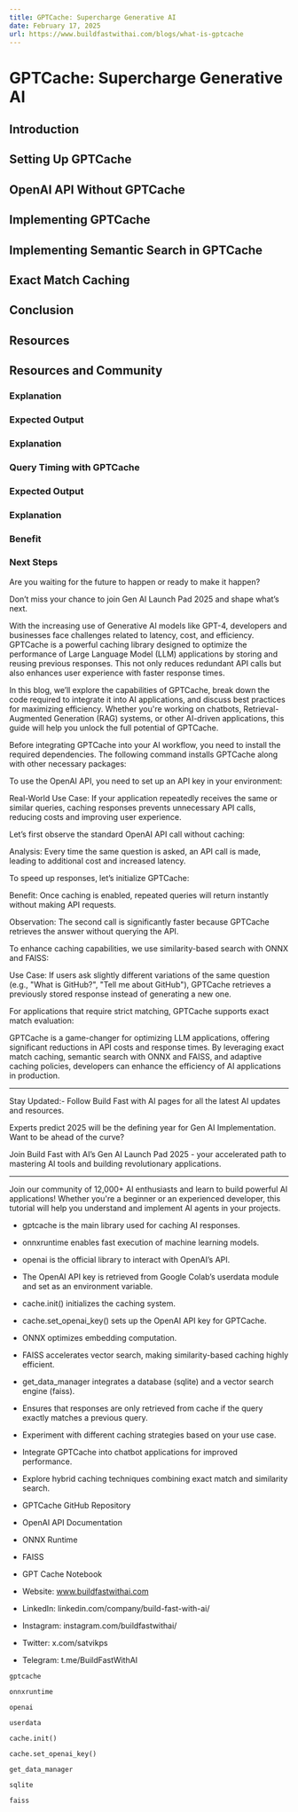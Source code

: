 ```yaml
---
title: GPTCache: Supercharge Generative AI
date: February 17, 2025
url: https://www.buildfastwithai.com/blogs/what-is-gptcache
---
```


# GPTCache: Supercharge Generative AI

## Introduction

## Setting Up GPTCache

## OpenAI API Without GPTCache

## Implementing GPTCache

## Implementing Semantic Search in GPTCache

## Exact Match Caching

## Conclusion

## Resources

## Resources and Community

### Explanation

### Expected Output

### Explanation

### Query Timing with GPTCache

### Expected Output

### Explanation

### Benefit

### Next Steps

Are you waiting for the future to happen or ready to make it happen?

Don’t miss your chance to join Gen AI Launch Pad 2025 and shape what’s next.

With the increasing use of Generative AI models like GPT-4, developers and businesses face challenges related to latency, cost, and efficiency. GPTCache is a powerful caching library designed to optimize the performance of Large Language Model (LLM) applications by storing and reusing previous responses. This not only reduces redundant API calls but also enhances user experience with faster response times.

In this blog, we’ll explore the capabilities of GPTCache, break down the code required to integrate it into AI applications, and discuss best practices for maximizing efficiency. Whether you're working on chatbots, Retrieval-Augmented Generation (RAG) systems, or other AI-driven applications, this guide will help you unlock the full potential of GPTCache.

Before integrating GPTCache into your AI workflow, you need to install the required dependencies. The following command installs GPTCache along with other necessary packages:

To use the OpenAI API, you need to set up an API key in your environment:

Real-World Use Case: If your application repeatedly receives the same or similar queries, caching responses prevents unnecessary API calls, reducing costs and improving user experience.

Let’s first observe the standard OpenAI API call without caching:

Analysis: Every time the same question is asked, an API call is made, leading to additional cost and increased latency.

To speed up responses, let’s initialize GPTCache:

Benefit: Once caching is enabled, repeated queries will return instantly without making API requests.

Observation: The second call is significantly faster because GPTCache retrieves the answer without querying the API.

To enhance caching capabilities, we use similarity-based search with ONNX and FAISS:

Use Case: If users ask slightly different variations of the same question (e.g., "What is GitHub?", "Tell me about GitHub"), GPTCache retrieves a previously stored response instead of generating a new one.

For applications that require strict matching, GPTCache supports exact match evaluation:

GPTCache is a game-changer for optimizing LLM applications, offering significant reductions in API costs and response times. By leveraging exact match caching, semantic search with ONNX and FAISS, and adaptive caching policies, developers can enhance the efficiency of AI applications in production.

---------------------------

Stay Updated:- Follow Build Fast with AI pages for all the latest AI updates and resources.

Experts predict 2025 will be the defining year for Gen AI Implementation. Want to be ahead of the curve?

Join Build Fast with AI’s Gen AI Launch Pad 2025 - your accelerated path to mastering AI tools and building revolutionary applications.

---------------------------

Join our community of 12,000+ AI enthusiasts and learn to build powerful AI applications! Whether you're a beginner or an experienced developer, this tutorial will help you understand and implement AI agents in your projects.

* gptcache is the main library used for caching AI responses.
* onnxruntime enables fast execution of machine learning models.
* openai is the official library to interact with OpenAI’s API.
* The OpenAI API key is retrieved from Google Colab’s userdata module and set as an environment variable.

* cache.init() initializes the caching system.
* cache.set_openai_key() sets up the OpenAI API key for GPTCache.

* ONNX optimizes embedding computation.
* FAISS accelerates vector search, making similarity-based caching highly efficient.
* get_data_manager integrates a database (sqlite) and a vector search engine (faiss).

* Ensures that responses are only retrieved from cache if the query exactly matches a previous query.

* Experiment with different caching strategies based on your use case.
* Integrate GPTCache into chatbot applications for improved performance.
* Explore hybrid caching techniques combining exact match and similarity search.

* GPTCache GitHub Repository
* OpenAI API Documentation
* ONNX Runtime
* FAISS
* GPT Cache Notebook

* Website: www.buildfastwithai.com
* LinkedIn: linkedin.com/company/build-fast-with-ai/
* Instagram: instagram.com/buildfastwithai/
* Twitter: x.com/satvikps
* Telegram: t.me/BuildFastWithAI

```
gptcache
```

```
onnxruntime
```

```
openai
```

```
userdata
```

```
cache.init()
```

```
cache.set_openai_key()
```

```
get_data_manager
```

```
sqlite
```

```
faiss
```

